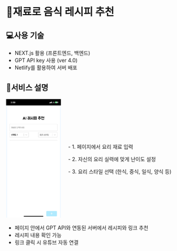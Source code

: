 # 🍳재료로 음식 레시피 추천

## 💻사용 기술

- NEXT.js 활용 (프론트엔드, 백엔드)
- GPT API key 사용 (ver 4.0)
- Netlify를 활용하여 서버 배포

## 📄서비스 설명

<div style="overflow: hidden; display: flex; flex-wrap: wrap; align-items: center;">
  <div style="margin-right: 20px; flex-shrink: 0;">
    <img src="image.png" alt="alt text" style="width: 150px; height: auto;" />
  </div>
  <div style="flex-grow: 1;">
    <p>- 1. 페이지에서 요리 재료 입력</p>
    <p>- 2. 자신의 요리 실력에 맞게 난이도 설정</p>
    <p>- 3. 요리 스타일 선택 (한식, 중식, 일식, 양식 등)</p>
  </div>
</div>

- 페이지 안에서 GPT API와 연동된 서버에서 레시피와 링크 추천
- 레시피 내용 확인 가능
- 링크 클릭 시 유튜브 자동 연결
